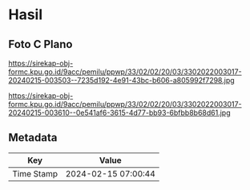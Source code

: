 # Hasil

## Foto C Plano

https://sirekap-obj-formc.kpu.go.id/9acc/pemilu/ppwp/33/02/02/20/03/3302022003017-20240215-003503--7235d192-4e91-43bc-b606-a805992f7298.jpg

https://sirekap-obj-formc.kpu.go.id/9acc/pemilu/ppwp/33/02/02/20/03/3302022003017-20240215-003610--0e541af6-3615-4d77-bb93-6bfbb8b68d61.jpg


## Metadata

| Key        | Value               |
| ---------- | ------------------- |
| Time Stamp | 2024-02-15 07:00:44 |



